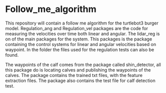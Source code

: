 # Follow_me_algorithm
This repository will contain a follow me algorithm for the turtlebot3 burger model. 
Regulation_ang and Regulation_vel packages are the code for measuring the velocities over time both linear and angular.
The lidar_reg is on of the main packages for the system. This packages is the package containing the control systems for linear and angular velocities based on waypoint. In the folder the files used for the regulation tests can also be found. 

The waypoints of the calf comes from the package called shin_detector, all this package do is locating calves and publishing the waypoints of the calves. The package contains the trained txt files, with the feature extraction files. 
The package also contains the test file for calf detection test. 
